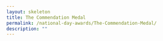 ```yaml
---
layout: skeleton
title: The Commendation Medal
permalink: /national-day-awards/The-Commendation-Medal/
description: ""
---
```

